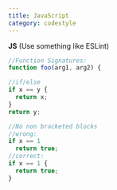```yaml
---
title: JavaScript
category: codestyle
---
```


__JS__ (Use something like ESLint) 
```js
//Function Signatures:
function foo(arg1, arg2) { 

//if/else 
if x == y {
  return x;
}
return y; 

//No non bracketed blocks
//wrong:
if x == 1
  return true; 
//correct:
if x == 1 {
  return true;
}
```
